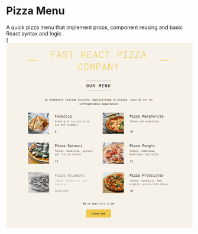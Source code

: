# Pizza Menu

A quick pizza menu that implement props, component reusing and basic React syntax and logic
<br />
(![Screenshot](Pizza-menu.png)
